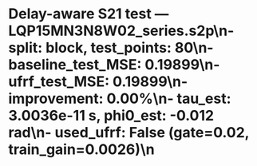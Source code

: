 # Delay-aware S21 test — LQP15MN3N8W02_series.s2p\n- split: block, test_points: 80\n- baseline_test_MSE: 0.19899\n- ufrf_test_MSE: 0.19899\n- improvement: 0.00%\n- tau_est: 3.0036e-11 s, phi0_est: -0.012 rad\n- used_ufrf: False (gate=0.02, train_gain=0.0026)\n